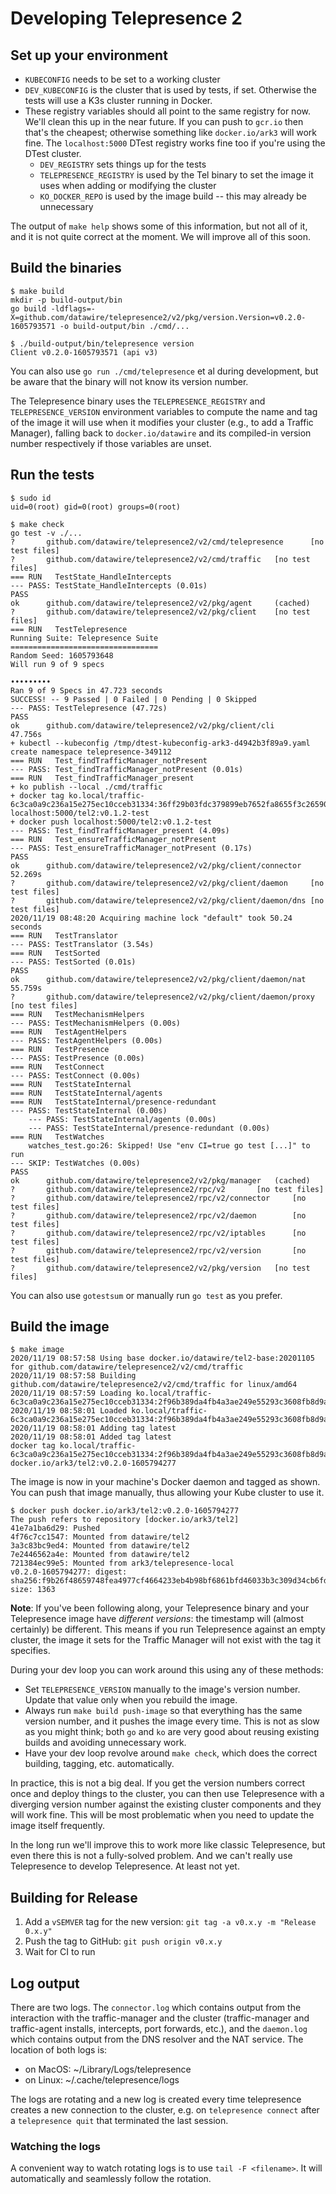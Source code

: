 # Developing Telepresence 2

## Set up your environment

- `KUBECONFIG` needs to be set to a working cluster
- `DEV_KUBECONFIG` is the cluster that is used by tests, if set. Otherwise the tests will use a K3s cluster running in Docker.
- These registry variables should all point to the same registry for now. We'll clean this up in the near future. If you can push to `gcr.io` then that's the cheapest; otherwise something like `docker.io/ark3` will work fine. The `localhost:5000` DTest registry works fine too if you're using the DTest cluster.
  - `DEV_REGISTRY` sets things up for the tests
  - `TELEPRESENCE_REGISTRY` is used by the Tel binary to set the image it uses when adding or modifying the cluster
  - `KO_DOCKER_REPO` is used by the image build -- this may already be unnecessary

The output of `make help` shows some of this information, but not all of it, and it is not quite correct at the moment. We will improve all of this soon.


## Build the binaries

```console
$ make build
mkdir -p build-output/bin
go build -ldflags=-X=github.com/datawire/telepresence2/v2/pkg/version.Version=v0.2.0-1605793571 -o build-output/bin ./cmd/...

$ ./build-output/bin/telepresence version
Client v0.2.0-1605793571 (api v3)
```

You can also use `go run ./cmd/telepresence` et al during development, but be aware that the binary will not know its version number.

The Telepresence binary uses the `TELEPRESENCE_REGISTRY` and `TELEPRESENCE_VERSION` environment variables to compute the name and tag of the image it will use when it modifies your cluster (e.g., to add a Traffic Manager), falling back to `docker.io/datawire` and its compiled-in version number respectively if those variables are unset.


## Run the tests

```console
$ sudo id
uid=0(root) gid=0(root) groups=0(root)

$ make check
go test -v ./...
?       github.com/datawire/telepresence2/v2/cmd/telepresence      [no test files]
?       github.com/datawire/telepresence2/v2/cmd/traffic   [no test files]
=== RUN   TestState_HandleIntercepts
--- PASS: TestState_HandleIntercepts (0.01s)
PASS
ok      github.com/datawire/telepresence2/v2/pkg/agent     (cached)
?       github.com/datawire/telepresence2/v2/pkg/client    [no test files]
=== RUN   TestTelepresence
Running Suite: Telepresence Suite
=================================
Random Seed: 1605793648
Will run 9 of 9 specs

•••••••••
Ran 9 of 9 Specs in 47.723 seconds
SUCCESS! -- 9 Passed | 0 Failed | 0 Pending | 0 Skipped
--- PASS: TestTelepresence (47.72s)
PASS
ok      github.com/datawire/telepresence2/v2/pkg/client/cli        47.756s
+ kubectl --kubeconfig /tmp/dtest-kubeconfig-ark3-d4942b3f89a9.yaml create namespace telepresence-349112
=== RUN   Test_findTrafficManager_notPresent
--- PASS: Test_findTrafficManager_notPresent (0.01s)
=== RUN   Test_findTrafficManager_present
+ ko publish --local ./cmd/traffic
+ docker tag ko.local/traffic-6c3ca0a9c236a15e275ec10cceb31334:36ff29b03fdc379899eb7652fa8655f3c26590f96319af0ba90b73d938c8b99e localhost:5000/tel2:v0.1.2-test
+ docker push localhost:5000/tel2:v0.1.2-test
--- PASS: Test_findTrafficManager_present (4.09s)
=== RUN   Test_ensureTrafficManager_notPresent
--- PASS: Test_ensureTrafficManager_notPresent (0.17s)
PASS
ok      github.com/datawire/telepresence2/v2/pkg/client/connector  52.269s
?       github.com/datawire/telepresence2/v2/pkg/client/daemon     [no test files]
?       github.com/datawire/telepresence2/v2/pkg/client/daemon/dns [no test files]
2020/11/19 08:48:20 Acquiring machine lock "default" took 50.24 seconds
=== RUN   TestTranslator
--- PASS: TestTranslator (3.54s)
=== RUN   TestSorted
--- PASS: TestSorted (0.01s)
PASS
ok      github.com/datawire/telepresence2/v2/pkg/client/daemon/nat 55.759s
?       github.com/datawire/telepresence2/v2/pkg/client/daemon/proxy       [no test files]
=== RUN   TestMechanismHelpers
--- PASS: TestMechanismHelpers (0.00s)
=== RUN   TestAgentHelpers
--- PASS: TestAgentHelpers (0.00s)
=== RUN   TestPresence
--- PASS: TestPresence (0.00s)
=== RUN   TestConnect
--- PASS: TestConnect (0.00s)
=== RUN   TestStateInternal
=== RUN   TestStateInternal/agents
=== RUN   TestStateInternal/presence-redundant
--- PASS: TestStateInternal (0.00s)
    --- PASS: TestStateInternal/agents (0.00s)
    --- PASS: TestStateInternal/presence-redundant (0.00s)
=== RUN   TestWatches
    watches_test.go:26: Skipped! Use "env CI=true go test [...]" to run
--- SKIP: TestWatches (0.00s)
PASS
ok      github.com/datawire/telepresence2/v2/pkg/manager   (cached)
?       github.com/datawire/telepresence2/rpc/v2       [no test files]
?       github.com/datawire/telepresence2/rpc/v2/connector     [no test files]
?       github.com/datawire/telepresence2/rpc/v2/daemon        [no test files]
?       github.com/datawire/telepresence2/rpc/v2/iptables      [no test files]
?       github.com/datawire/telepresence2/rpc/v2/version       [no test files]
?       github.com/datawire/telepresence2/v2/pkg/version   [no test files]
```

You can also use `gotestsum` or manually run `go test` as you prefer.


## Build the image

```console
$ make image
2020/11/19 08:57:58 Using base docker.io/datawire/tel2-base:20201105 for github.com/datawire/telepresence2/v2/cmd/traffic
2020/11/19 08:57:58 Building github.com/datawire/telepresence2/v2/cmd/traffic for linux/amd64
2020/11/19 08:57:59 Loading ko.local/traffic-6c3ca0a9c236a15e275ec10cceb31334:2f96b389da4fb4a3ae249e55293c3608fb8d9a9cf979d534bea7ace69e853ce0
2020/11/19 08:58:01 Loaded ko.local/traffic-6c3ca0a9c236a15e275ec10cceb31334:2f96b389da4fb4a3ae249e55293c3608fb8d9a9cf979d534bea7ace69e853ce0
2020/11/19 08:58:01 Adding tag latest
2020/11/19 08:58:01 Added tag latest
docker tag ko.local/traffic-6c3ca0a9c236a15e275ec10cceb31334:2f96b389da4fb4a3ae249e55293c3608fb8d9a9cf979d534bea7ace69e853ce0 docker.io/ark3/tel2:v0.2.0-1605794277
```

The image is now in your machine's Docker daemon and tagged as shown. You can push that image manually, thus allowing your Kube cluster to use it.

```console
$ docker push docker.io/ark3/tel2:v0.2.0-1605794277
The push refers to repository [docker.io/ark3/tel2]
41e7a1ba6d29: Pushed
4f76c7cc1547: Mounted from datawire/tel2
3a3c83bc9ed4: Mounted from datawire/tel2
7e2446562a4e: Mounted from datawire/tel2
721384ec99e5: Mounted from ark3/telepresence-local
v0.2.0-1605794277: digest: sha256:f9b26f48659748fea4977cf4664233eb4b98bf6861bfd46033b3c309d34cb6fd size: 1363
```

**Note**: If you've been following along, your Telepresence binary and your Telepresence image have _different versions_: the timestamp will (almost certainly) be different. This means if you run Telepresence against an empty cluster, the image it sets for the Traffic Manager will not exist with the tag it specifies.

During your dev loop you can work around this using any of these methods:
- Set `TELEPRESENCE_VERSION` manually to the image's version number. Update that value only when you rebuild the image.
- Always run `make build push-image` so that everything has the same version number, and it pushes the image every time. This is not as slow as you might think; both `go` and `ko` are very good about reusing existing builds and avoiding unnecessary work.
- Have your dev loop revolve around `make check`, which does the correct building, tagging, etc. automatically.

In practice, this is not a big deal. If you get the version numbers correct once and deploy things to the cluster, you can then use Telepresence with a diverging version number against the existing cluster components and they will work fine. This will be most problematic when you need to update the image itself frequently.

In the long run we'll improve this to work more like classic Telepresence, but even there this is not a fully-solved problem. And we can't really use Telepresence to develop Telepresence. At least not yet.


## Building for Release

1. Add a `vSEMVER` tag for the new version: `git tag -a v0.x.y -m "Release 0.x.y"`
2. Push the tag to GitHub: `git push origin v0.x.y`
3. Wait for CI to run

## Log output

There are two logs. The `connector.log` which contains output from the interaction with the traffic-manager and the cluster (traffic-manager and traffic-agent installs, intercepts, port forwards, etc.), and the `daemon.log` which contains output from the DNS resolver and the NAT service. The location of both logs is:

- on MacOS: ~/Library/Logs/telepresence
- on Linux: ~/.cache/telepresence/logs

The logs are rotating and a new log is created every time telepresence creates a new connection to the cluster, e.g. on `telepresence connect` after a `telepresence quit` that terminated the last session.

### Watching the logs
A convenient way to watch rotating logs is to use `tail -F <filename>`. It will automatically and seamlessly follow the rotation.